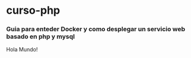 # curso-php
### Guia para enteder Docker y como desplegar un servicio web basado en php y mysql

Hola Mundo!
